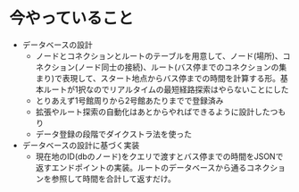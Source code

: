 # 今やっていること
- データベースの設計
	- ノードとコネクションとルートのテーブルを用意して、ノード(場所)、コネクション(ノード同士の接続)、ルート(バス停までのコネクションの集まり)で表現して、スタート地点からバス停までの時間を計算する形。基本ルートが1択なのでリアルタイムの最短経路探索はやらないことにした
	- とりあえず1号館周りから2号館あたりまでで登録済み
	- 拡張やルート探索の自動化はあとからやればできるように設計したつもり
    - データ登録の段階でダイクストラ法を使った
- データベースの設計に基づく実装
	- 現在地のID(dbのノード)をクエリで渡すとバス停までの時間をJSONで返すエンドポイントの実装。ルートのデータベースから通るコネクションを参照して時間を合計して返すだけ。